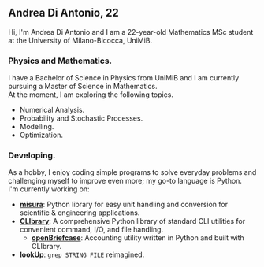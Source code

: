 ## Andrea Di Antonio, 22

Hi, I'm Andrea Di Antonio and I am a 22-year-old Mathematics MSc student at the University of Milano-Bicocca, UniMiB. 

### Physics and Mathematics.

I have a Bachelor of Science in Physics from UniMiB and I am currently pursuing a Master of Science in Mathematics.  
At the moment, I am exploring the following topics.
* Numerical Analysis.
* Probability and Stochastic Processes.
* Modelling.
* Optimization.

### Developing.

As a hobby, I enjoy coding simple programs to solve everyday problems and challenging myself to improve even more; my go-to language is Python.  
I'm currently working on:
* [**misura**](https://github.com/diantonioandrea/misura): Python library for easy unit handling and conversion for scientific & engineering applications.
* [**CLIbrary**](https://github.com/diantonioandrea/CLIbrary): A comprehensive Python library of standard CLI utilities for convenient command, I/O, and file handling.
  * [**openBriefcase**](https://github.com/diantonioandrea/openBriefcase): Accounting utility written in Python and built with CLIbrary.
* [**lookUp**](https://github.com/diantonioandrea/lookUp): `grep STRING FILE` reimagined.
